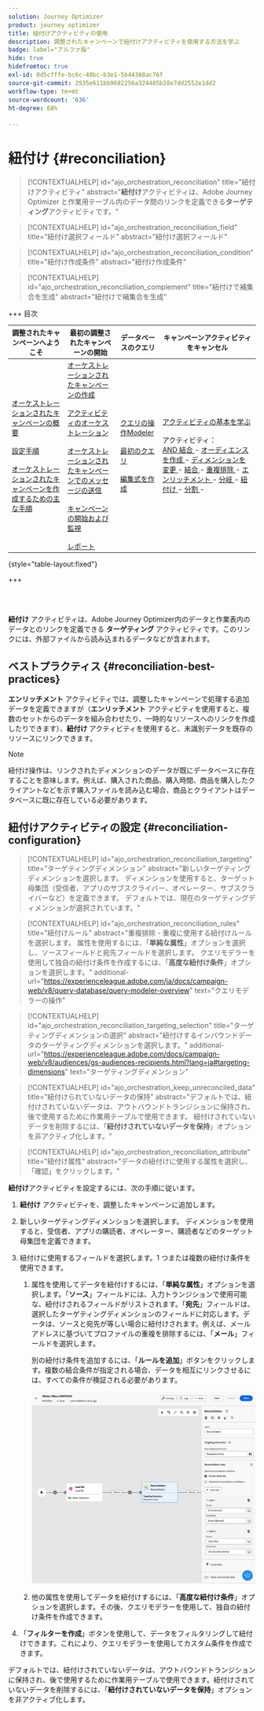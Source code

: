 ```yaml
---
solution: Journey Optimizer
product: journey optimizer
title: 紐付けアクティビティの使用
description: 調整されたキャンペーンで紐付けアクティビティを使用する方法を学ぶ
badge: label="アルファ版"
hide: true
hidefromtoc: true
exl-id: 0d5cfffe-bc6c-40bc-b3e1-5b44368ac76f
source-git-commit: 2935e611bb9682256a324485b28e7dd2552e1dd2
workflow-type: tm+mt
source-wordcount: '636'
ht-degree: 68%

---
```


# 紐付け {#reconciliation}

>[!CONTEXTUALHELP]
>id="ajo_orchestration_reconciliation"
>title="紐付けアクティビティ"
>abstract="**紐付け**&#x200B;アクティビティは、Adobe Journey Optimizer と作業用テーブル内のデータ間のリンクを定義できる&#x200B;**ターゲティング**&#x200B;アクティビティです。"

>[!CONTEXTUALHELP]
>id="ajo_orchestration_reconciliation_field"
>title="紐付け選択フィールド"
>abstract="紐付け選択フィールド"

>[!CONTEXTUALHELP]
>id="ajo_orchestration_reconciliation_condition"
>title="紐付け作成条件"
>abstract="紐付け作成条件"

>[!CONTEXTUALHELP]
>id="ajo_orchestration_reconciliation_complement"
>title="紐付けで補集合を生成"
>abstract="紐付けで補集合を生成"

+++ 目次

| 調整されたキャンペーンへようこそ | 最初の調整されたキャンペーンの開始 | データベースのクエリ | キャンペーンアクティビティをキャンセル |
|---|---|---|---|
| [ オーケストレーションされたキャンペーンの概要 ](gs-orchestrated-campaigns.md)<br/><br/>[ 設定手順 ](configuration-steps.md)<br/><br/>[ オーケストレーションされたキャンペーンを作成するための主な手順 ](gs-campaign-creation.md) | [ オーケストレーションされたキャンペーンの作成 ](create-orchestrated-campaign.md)<br/><br/>[ アクティビティのオーケストレーション ](orchestrate-activities.md)<br/><br/>[ オーケストレーションされたキャンペーンでのメッセージの送信 ](send-messages.md)<br/><br/>[ キャンペーンの開始および監視 ](start-monitor-campaigns.md)<br/><br/>[ レポート ](reporting-campaigns.md) | [ クエリの操作Modeler](orchestrated-query-modeler.md)<br/><br/>[ 最初のクエリ ](build-query.md)<br/><br/>[ 編集式を作成 ](edit-expressions.md) | [ アクティビティの基本を学ぶ ](activities/about-activities.md)<br/><br/> アクティビティ：<br/>[AND 結合 ](activities/and-join.md) - [ オーディエンスを作成 ](activities/build-audience.md) - [ ディメンションを変更 ](activities/change-dimension.md) - [ 結合 ](activities/combine.md) - [ 重複排除 ](activities/deduplication.md) - [ エンリッチメント ](activities/enrichment.md) - [ 分岐 ](activities/fork.md) - [ 紐付け ](activities/reconciliation.md) - [ 分割 ](activities/split.md) [ ](activities/wait.md) - |

{style="table-layout:fixed"}

+++

<br/><br/>

**紐付け** アクティビティは、Adobe Journey Optimizer内のデータと作業表内のデータとのリンクを定義できる **ターゲティング** アクティビティです。このリンクには、外部ファイルから読み込まれるデータなどが含まれます。

## ベストプラクティス {#reconciliation-best-practices}

**エンリッチメント** アクティビティでは、調整したキャンペーンで処理する追加データを定義できますが（**エンリッチメント** アクティビティを使用すると、複数のセットからのデータを組み合わせたり、一時的なリソースへのリンクを作成したりできます）、**紐付け** アクティビティを使用すると、未識別データを既存のリソースにリンクできます。

>[!NOTE]
>紐付け操作は、リンクされたディメンションのデータが既にデータベースに存在することを意味します。例えば、購入された商品、購入時間、商品を購入したクライアントなどを示す購入ファイルを読み込む場合、商品とクライアントはデータベースに既に存在している必要があります。

## 紐付けアクティビティの設定 {#reconciliation-configuration}

>[!CONTEXTUALHELP]
>id="ajo_orchestration_reconciliation_targeting"
>title="ターゲティングディメンション"
>abstract="新しいターゲティングディメンションを選択します。 ディメンションを使用すると、ターゲット母集団（受信者、アプリのサブスクライバー、オペレーター、サブスクライバーなど）を定義できます。 デフォルトでは、現在のターゲティングディメンションが選択されています。"

>[!CONTEXTUALHELP]
>id="ajo_orchestration_reconciliation_rules"
>title="紐付けルール"
>abstract="重複排除 - 重複に使用する紐付けルールを選択します。 属性を使用するには、「**単純な属性**」オプションを選択し、ソースフィールドと宛先フィールドを選択します。 クエリモデラーを使用して独自の紐付け条件を作成するには、「**高度な紐付け条件**」オプションを選択します。"
>additional-url="https://experienceleague.adobe.com/ja/docs/campaign-web/v8/query-database/query-modeler-overview" text="クエリモデラーの操作"

>[!CONTEXTUALHELP]
>id="ajo_orchestration_reconciliation_targeting_selection"
>title="ターゲティングディメンションの選択"
>abstract="紐付けするインバウンドデータのターゲティングディメンションを選択します。"
>additional-url="https://experienceleague.adobe.com/docs/campaign-web/v8/audiences/gs-audiences-recipients.html?lang=ja#targeting-dimensions" text="ターゲティングディメンション"

>[!CONTEXTUALHELP]
>id="ajo_orchestration_keep_unreconciled_data"
>title="紐付けられていないデータの保持"
>abstract="デフォルトでは、紐付けされていないデータは、アウトバウンドトランジションに保持され、後で使用するために作業用テーブルで使用できます。 紐付けされていないデータを削除するには、「**紐付けされていないデータを保持**」オプションを非アクティブ化します。"

>[!CONTEXTUALHELP]
>id="ajo_orchestration_reconciliation_attribute"
>title="紐付け属性"
>abstract="データの紐付けに使用する属性を選択し、「確認」をクリックします。"

**紐付け**&#x200B;アクティビティを設定するには、次の手順に従います。

1. **紐付け** アクティビティを、調整したキャンペーンに追加します。

1. 新しいターゲティングディメンションを選択します。 ディメンションを使用すると、受信者、アプリの購読者、オペレーター、購読者などのターゲット母集団を定義できます。

1. 紐付けに使用するフィールドを選択します。1 つまたは複数の紐付け条件を使用できます。

   1. 属性を使用してデータを紐付けするには、「**単純な属性**」オプションを選択します。「**ソース**」フィールドには、入力トランジションで使用可能な、紐付けされるフィールドがリストされます。「**宛先**」フィールドは、選択したターゲティングディメンションのフィールドに対応します。データは、ソースと宛先が等しい場合に紐付けされます。例えば、メールアドレスに基づいてプロファイルの重複を排除するには、「**メール**」フィールドを選択します。

      別の紐付け条件を追加するには、「**ルールを追加**」ボタンをクリックします。複数の結合条件が指定される場合、データを相互にリンクさせるには、すべての条件が検証される必要があります。

      ![](../assets/workflow-reconciliation-criteria.png)

   1. 他の属性を使用してデータを紐付けするには、「**高度な紐付け条件**」オプションを選択します。その後、クエリモデラーを使用して、独自の紐付け条件を作成できます。

1. 「**フィルターを作成**」ボタンを使用して、データをフィルタリングして紐付けできます。これにより、クエリモデラーを使用してカスタム条件を作成できます。

デフォルトでは、紐付けされていないデータは、アウトバウンドトランジションに保持され、後で使用するために作業用テーブルで使用できます。紐付けされていないデータを削除するには、「**紐付けされていないデータを保持**」オプションを非アクティブ化します。
